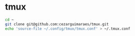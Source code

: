# tmux

```bash
cd ~
git clone git@github.com:cezarguimaraes/tmux.git
echo 'source-file ~/.config/tmux/tmux.conf' > ~/.tmux.conf
```
